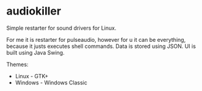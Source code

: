# audiokiller
Simple restarter for sound drivers for Linux.

For me it is restarter for pulseaudio, however for u it can be everything, because it justs executes shell commands.
Data is stored using JSON.
UI is built using Java Swing. 

Themes:
* Linux - GTK+
* Windows - Windows Classic


